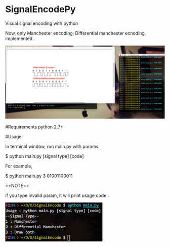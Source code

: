 # SignalEncodePy

Visual signal encoding with python

Now, only Manchester encoding, Differential manchester ecnoding implemented.

![screenshot](screenshot/screenshot.png)

#Requirements
python 2.7+

#Usage

In terminal window, 
run main.py with params.

  $ python main.py [signal type] [code]

For example, 

  $ python main.py 3 01001100011

==NOTE==

if you type invalid param, it will print usage code :

![screenshot](screenshot/screenshot2.png)


